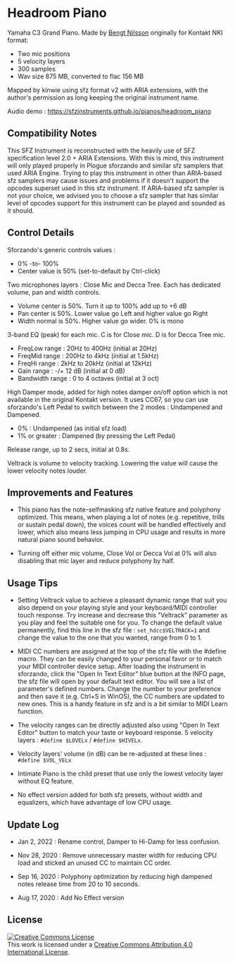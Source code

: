 # Headroom Piano

Yamaha C3 Grand Piano.
Made by [Bengt Nilsson] originally for Kontakt NKI format:

- Two mic positions
- 5 velocity layers
- 300 samples
- Wav size 875 MB, converted to flac 156 MB

Mapped by kinwie using sfz format v2 with ARIA extensions,
with the author's permission as long keeping the original instrument name.

Audio demo : https://sfzinstruments.github.io/pianos/headroom_piano


## Compatibility Notes

This SFZ Instrument is reconstructed with the heavily use of SFZ specification level 2.0 + ARIA Extensions. With this is mind, this instrument will only played properly in Plogue sforzando and similar sfz samplers that used ARIA Engine. Trying to play this instrument in other than ARIA-based sfz samplers may cause issues and problems if it doesn't support the opcodes superset used in this sfz instrument. If ARIA-based sfz sampler is not your choice, we advised you to choose a sfz sampler that has similar level of opcodes support for this instrument can be played and sounded as it should.


## Control Details

Sforzando's generic controls values :
- 0% -to- 100%
- Center value is 50% (set-to-default by Ctrl-click)

Two microphones layers : Close Mic and Decca Tree.
Each has dedicated volume, pan and width controls.

- Volume center is 50%. Turn it up to 100% add up to +6 dB
- Pan center is 50%. Lower value go Left and higher value go Right
- Width normal is 50%. Higher value go wider. 0% is mono

3-band EQ (peak) for each mic.
C is for Close mic.
D is for Decca Tree mic.

- FreqLow range : 20Hz to 400Hz (initial at 20Hz)
- FreqMid range : 200Hz to 4kHz (initial at 1.5kHz)
- FreqHi range : 2kHz to 20kHz (initial at 12kHz)
- Gain range : -/+ 12 dB (initial at 0 dB)
- Bandwidth range : 0 to 4 octaves (initial at 3 oct)

High Damper mode, added for high notes damper on/off option which is not available in the original Kontakt version.
It uses CC67, so you can use sforzando's Left Pedal to switch between the 2 modes : Undampened and Dampened.
- 0% : Undampened (as initial sfz load)
- 1% or greater : Dampened (by pressing the Left Pedal)

Release range, up to 2 secs, initial at 0.8s.

Veltrack is volume to velocity tracking. Lowering the value will cause the lower velocity notes louder.


## Improvements and Features

- This piano has the note-selfmasking sfz native feature and polyphony optimized. This means, when playing a lot of notes (e.g. repetitive, trills or sustain pedal down), the voices count will be handled effectively and lower, which also means less jumping in CPU usage and results in more natural piano sound behavior.

- Turning off either mic volume, Close Vol or Decca Vol at 0% will also disabling that mic layer and reduce polyphony by half.


## Usage Tips

- Setting Veltrack value to achieve a pleasant dynamic range that suit you also depend on your playing style and your keyboard/MIDI controller touch response. Try increase and decrease this "Veltrack" parameter as you play and feel the suitable one for you. To change the default value permanently, find this line in the sfz file : `set_hdcc$VELTRACK=1` and change the value to the one that you wanted, range from 0 to 1.

- MIDI CC numbers are assigned at the top of the sfz file with the #define macro. They can be easily changed to your personal favor or to match your MIDI controller device setup. After loading the instrument in sforzando, click the "Open In Text Editor" blue button at the INFO page, the sfz file will open by your default text editor. You will see a list of parameter's defined numbers. Change the number to your preference and then save it (e.g. Ctrl+S in WinOS), the CC numbers are updated to new ones. This is a handy feature in sfz and is a bit similar to MIDI Learn function.

- The velocity ranges can be directly adjusted also using "Open In Text Editor" button to match your taste or keyboard response. 5 velocity layers : `#define $LOVELx` /  `#define $HIVELx`.

- Velocity layers' volume (in dB) can be re-adjusted at these lines : `#define $VOL_VELx`

- Intimate Piano is the child preset that use only the lowest velocity layer without EQ feature.

- No effect version added for both sfz presets, without width and equalizers, which have advantage of low CPU usage.


## Update Log

- Jan 2, 2022 : Rename control, Damper to Hi-Damp for less confusion.

- Nov 28, 2020 : Remove unnecessary master width for reducing CPU load and sticked an unused CC to maintain CC order.

- Sep 16, 2020 : Polyphony optimization by reducing high dampened notes release time from 20 to 10 seconds.

- Aug 17, 2020 : Add No Effect version


## License

<a rel="license" href="http://creativecommons.org/licenses/by/4.0/">
<img alt="Creative Commons License" style="border-width:0"
src="https://i.creativecommons.org/l/by/4.0/88x31.png" /></a><br />
This work is licensed under a <a rel="license"
href="http://creativecommons.org/licenses/by/4.0/">
Creative Commons Attribution 4.0 International License</a>.

[Bengt Nilsson]: http://www.bengtnilsson.com/samplelibraries.html
